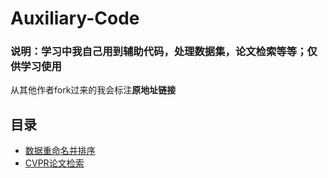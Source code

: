 # Auxiliary-Code

### 说明：学习中我自己用到辅助代码，处理数据集，论文检索等等；仅供学习使用
从其他作者fork过来的我会标注**原地址链接**

## 目录
* [数据重命名并排序](https://github.com/YCICI/Auxiliary-Code/tree/master/files_rename)
* [CVPR论文检索](https://github.com/YCICI/Auxiliary-Code/tree/master/Paper%20Retrieval(%E8%AE%BA%E6%96%87%E6%A3%80%E7%B4%A2))
